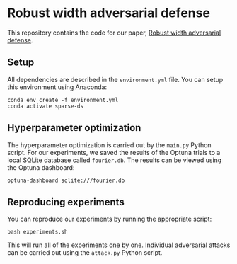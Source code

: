 # Robust width adversarial defense

This repository contains the code for our paper, [Robust width adversarial defense](https://arxiv.org/abs/2405.15971).

## Setup

All dependencies are described in the `environment.yml` file. You can setup this environment using Anaconda:

```console
conda env create -f environment.yml
conda activate sparse-ds
```

## Hyperparameter optimization

The hyperparameter optimization is carried out by the `main.py` Python script. For our experiments, we saved the results of the Optuna trials to a local SQLite database called `fourier.db`. The results can be viewed using the Optuna dashboard:

```console
optuna-dashboard sqlite:///fourier.db
```

## Reproducing experiments

You can reproduce our experiments by running the appropriate script:

```console
bash experiments.sh
```

This will run all of the experiments one by one. Individual adversarial attacks can be carried out using the `attack.py` Python script.

